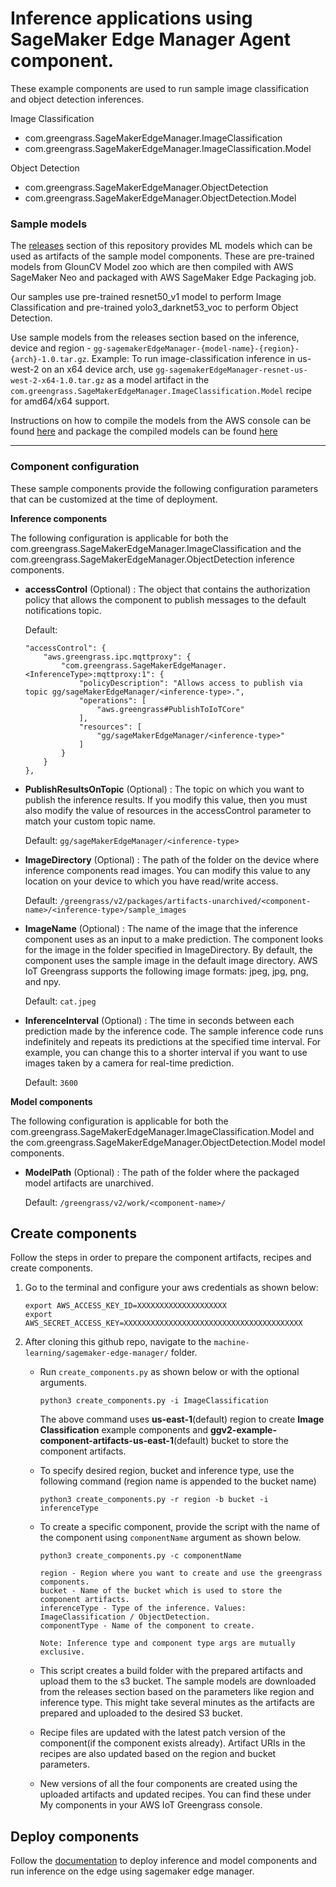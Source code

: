 # Inference applications using SageMaker Edge Manager Agent component. 

These example components are used to run sample image classification and object detection inferences.

Image Classification 
 - com.greengrass.SageMakerEdgeManager.ImageClassification 
 - com.greengrass.SageMakerEdgeManager.ImageClassification.Model

Object Detection
 - com.greengrass.SageMakerEdgeManager.ObjectDetection
 - com.greengrass.SageMakerEdgeManager.ObjectDetection.Model

### Sample models   

The [releases](https://github.com/aws-greengrass/aws-greengrass-component-examples/releases/) section of this repository provides ML models which can be used as artifacts of the sample model components. These are
pre-trained models from GlounCV Model zoo which are then compiled with AWS SageMaker Neo and packaged with AWS SageMaker Edge Packaging job. 

Our samples use pre-trained resnet50_v1 model to perform Image Classification and pre-trained yolo3_darknet53_voc to perform Object Detection. 

Use sample models from the releases section based on the inference, device and region - `gg-sagemakerEdgeManager-{model-name}-{region}-{arch}-1.0.tar.gz`. Example: To run image-classification inference in us-west-2 on an x64 device arch, use `gg-sagemakerEdgeManager-resnet-us-west-2-x64-1.0.tar.gz` as a model artifact in the `com.greengrass.SageMakerEdgeManager.ImageClassification.Model` recipe for amd64/x64 support. 

Instructions on how to compile the models from the AWS console can be found [here](https://docs.aws.amazon.com/sagemaker/latest/dg/neo-job-compilation-console.html) and package the compiled models can be found [here](https://docs.aws.amazon.com/sagemaker/latest/dg/edge-packaging-job-console.html)

---
### Component configuration
These sample components provide the following configuration parameters that can be customized at the time of deployment. 

**Inference components**

The following configuration is applicable for both the com.greengrass.SageMakerEdgeManager.ImageClassification and the com.greengrass.SageMakerEdgeManager.ObjectDetection inference components. 

- **accessControl** (Optional) : The object that contains the authorization policy that allows the component to publish messages to the default notifications topic.

    Default:
    ```
    "accessControl": {
        "aws.greengrass.ipc.mqttproxy": {
            "com.greengrass.SageMakerEdgeManager.<InferenceType>:mqttproxy:1": {
                "policyDescription": "Allows access to publish via topic gg/sageMakerEdgeManager/<inference-type>.",
                "operations": [
                    "aws.greengrass#PublishToIoTCore"
                ],
                "resources": [
                    "gg/sageMakerEdgeManager/<inference-type>"
                ]
            }
        }
    },
    ```

- **PublishResultsOnTopic** (Optional) : The topic on which you want to publish the inference results. If you modify this value, then you must also modify the value of resources in the accessControl parameter to match your custom topic name.

    Default: `gg/sageMakerEdgeManager/<inference-type>`

- **ImageDirectory** (Optional) : The path of the folder on the device where inference components read images. You can modify this value to any location on your device to which you have read/write access.

    Default: `/greengrass/v2/packages/artifacts-unarchived/<component-name>/<inference-type>/sample_images`
    
- **ImageName** (Optional) : The name of the image that the inference component uses as an input to a make prediction. The component looks for the image in the folder specified in ImageDirectory. By default, the component uses the sample image in the default image directory. AWS IoT Greengrass supports the following image formats: jpeg, jpg, png, and npy.

    Default: `cat.jpeg`

- **InferenceInterval** (Optional) : The time in seconds between each prediction made by the inference code. The sample inference code runs indefinitely and repeats its predictions at the specified time interval. For example, you can change this to a shorter interval if you want to use images taken by a camera for real-time prediction.

    Default: `3600`

**Model components**

The following configuration is applicable for both the com.greengrass.SageMakerEdgeManager.ImageClassification.Model and the com.greengrass.SageMakerEdgeManager.ObjectDetection.Model model components.

- **ModelPath** (Optional) : The path of the folder where the packaged model artifacts are unarchived. 

    Default: `/greengrass/v2/work/<component-name>/`


## Create components
Follow the steps in order to prepare the component artifacts, recipes and create components. 

1. Go to the terminal and configure your aws credentials as shown below:
    ```
    export AWS_ACCESS_KEY_ID=XXXXXXXXXXXXXXXXXXXX
    export AWS_SECRET_ACCESS_KEY=XXXXXXXXXXXXXXXXXXXXXXXXXXXXXXXXXXXXXXXX
    ```
2. After cloning this github repo, navigate to the `machine-learning/sagemaker-edge-manager/` folder. 

    - Run `create_components.py` as shown below or with the optional arguments. 

        `python3 create_components.py -i ImageClassification` 

        The above command uses **us-east-1**(default) region to create **Image Classification** example components and **ggv2-example-component-artifacts-us-east-1**(default) bucket to store the component artifacts. 
    
    
    - To specify desired region, bucket and inference type, use the following command (region name is appended to the bucket name) 

        `python3 create_components.py -r region -b bucket -i inferenceType`

    - To create a specific component, provide the script with the name of the component using `componentName` argument as shown below. 

        `python3 create_components.py -c componentName` 

        ```
        region - Region where you want to create and use the greengrass components.
        bucket - Name of the bucket which is used to store the component artifacts.
        inferenceType - Type of the inference. Values: ImageClassification / ObjectDetection. 
        componentType - Name of the component to create.

        Note: Inference type and component type args are mutually exclusive. 
        ```
    - This script creates a build folder with the prepared artifacts and upload them to the s3 bucket. The sample models are downloaded from the releases section based on the parameters like region and inference type. This might take several minutes as the artifacts are prepared and uploaded to the desired S3 bucket. 

    - Recipe files are updated with the latest patch version of the component(if the component exists already). Artifact URIs in the recipes are also updated based on the region and bucket parameters.

    - New versions of all the four components are created using the uploaded artifacts and updated recipes. You can find these under My components in your AWS IoT Greengrass console.

## Deploy components

Follow the [documentation](https://docs.aws.amazon.com/greengrass/v2/developerguide/get-started-with-edge-manager-on-greengrass.html#run-sample-sme-image-classification-inference) to deploy inference and model components and run inference on the edge using sagemaker edge manager. 